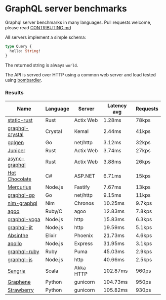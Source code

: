 <!-- README.md is generated from README.ecr, do not edit -->

# GraphQL server benchmarks

Graphql server benchmarks in many languages. Pull requests welcome, please read [CONTRIBUTING.md](CONTRIBUTING.md)

All servers implement a simple schema:

```graphql
type Query {
  hello: String!
}
```

The returned string is always `world`.

The API is served over HTTP using a common web server and load tested using [bombardier](https://github.com/codesenberg/bombardier).

### Results

| Name                          | Language      | Server          | Latency avg      | Requests      |
| ----------------------------  | ------------- | --------------- | ---------------- | ------------- |
| [static-rust](https://actix.rs/) | Rust | Actix Web | 1.28ms | 78kps |
| [graphql-crystal](https://github.com/graphql-crystal/graphql) | Crystal | Kemal | 2.44ms | 41kps |
| [gqlgen](https://github.com/99designs/gqlgen) | Go | net/http | 3.12ms | 32kps |
| [Juniper](https://github.com/graphql-rust/juniper) | Rust | Actix Web | 3.74ms | 27kps |
| [async-graphql](https://github.com/async-graphql/async-graphql) | Rust | Actix Web | 3.88ms | 26kps |
| [Hot Chocolate](https://github.com/ChilliCream/hotchocolate) | C# | ASP.NET | 6.71ms | 15kps |
| [Mercurius](https://github.com/mercurius-js/mercurius) | Node.js | Fastify | 7.67ms | 13kps |
| [graphql-go](https://github.com/graphql-go/graphql) | Go | net/http | 9.15ms | 11kps |
| [nim-graphql](https://github.com/status-im/nim-graphql) | Nim | Chronos | 10.25ms | 9.7kps |
| [agoo](https://github.com/ohler55/agoo) | Ruby/C | agoo | 12.83ms | 7.8kps |
| [graphql-yoga](https://github.com/dotansimha/graphql-yoga) | Node.js | http | 15.83ms | 6.3kps |
| [graphql-jit](https://github.com/zalando-incubator/graphql-jit) | Node.js | http | 19.59ms | 5.1kps |
| [Absinthe](https://github.com/absinthe-graphql/absinthe) | Elixir | Phoenix | 21.73ms | 4.6kps |
| [apollo](https://github.com/apollographql/apollo-server) | Node.js | Express | 31.95ms | 3.1kps |
| [graphql-ruby](https://github.com/rmosolgo/graphql-ruby) | Ruby | Puma | 45.03ms | 2.9kps |
| [graphql-js](https://github.com/graphql/graphql-js) | Node.js | http | 40.66ms | 2.5kps |
| [Sangria](https://github.com/sangria-graphql/sangria) | Scala | Akka HTTP | 102.87ms | 960ps |
| [Graphene](https://github.com/graphql-python/graphene) | Python | gunicorn | 104.73ms | 950ps |
| [Strawberry](https://github.com/strawberry-graphql/strawberry) | Python | gunicorn | 105.82ms | 930ps |
